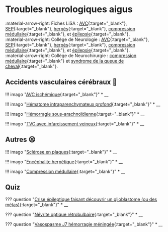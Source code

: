 # Troubles neurologiques aigus

:material-arrow-right: Fiches LiSA : [AVC](https://livret.uness.fr/lisa/Accidents_vasculaires_c%C3%A9r%C3%A9braux){:target="_blank"}, [SEP](https://livret.uness.fr/lisa/Scl%C3%A9rose_en_plaques){:target="_blank"}, [herpès](https://livret.uness.fr/lisa/Infections_%C3%A0_herp%C3%A8s_virus_du_sujet_immunocomp%C3%A9tent){:target="_blank"}, [compression médullaire](https://livret.uness.fr/lisa/Compression_m%C3%A9dullaire_non_traumatique_et_syndrome_de_la_queue_de_cheval){:target="_blank"}, et [épilepsie](https://livret.uness.fr/lisa/%C3%89pilepsie_de_l%E2%80%99enfant_et_de_l%E2%80%99adulte){:target="_blank"}.  
:material-arrow-right: Collège de Neurologie : [AVC](https://www.cen-neurologie.fr/fr/deuxi%C3%A8me-cycle/accidents-vasculaires-c%C3%A9r%C3%A9braux){:target="_blank"}, [SEP](https://www.cen-neurologie.fr/fr/deuxi%C3%A8me-cycle/sclerose-plaques){:target="_blank"}, [herpès](https://www.cen-neurologie.fr/fr/deuxieme-cycle/infections-herpes-virus-du-sujet-immunocompetent-infections-vih){:target="_blank"}, [compression médullaire](https://www.cen-neurologie.fr/fr/deuxieme-cycle/addiction-lalcool-complications-neurologiques-lalcoolisme){:target="_blank"}, et [épilepsie](https://www.cen-neurologie.fr/fr/deuxi%C3%A8me-cycle/%C3%A9pilepsies-lenfant-ladulte){:target="_blank"}.  
:material-arrow-right: Collège de Neurochirurgie : [compression médullaire](https://campus.neurochirurgie.fr/article1655.html){:target="_blank"} et [syndrome de la queue de cheval](https://campus.neurochirurgie.fr/article1656.html){:target="_blank"}.


## Accidents vasculaires cérébraux :brain:

!!! imago "[AVC ischémique](){:target="_blank"}"
    * __

!!! imago "[Hématome intraparenchymateux profond](){:target="_blank"}"
    * __

!!! imago "[Hémorragie sous-arachnoïdienne](){:target="_blank"}"
    * __

!!! imago "[TVC avec infarcissement veineux](){:target="_blank"}"
    * __


## Autres :tired_face:

!!! imago "[Sclérose en plaques](){:target="_blank"}"
    * __

!!! imago "[Encéphalite herpétique](){:target="_blank"}"
    * __

!!! imago "[Compression médullaire](){:target="_blank"}"
    * __


## Quiz

??? question "[Crise épileptique faisant découvrir un glioblastome (ou des métas)](){:target="_blank"}"
    * __

??? question "[Névrite optique rétrobulbaire](){:target="_blank"}"
    * __

??? question "[Vasospasme J7 hémorragie méningée](){:target="_blank"}"
    * __